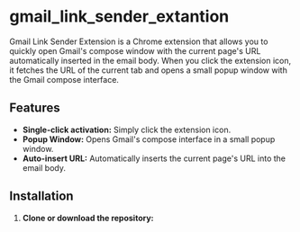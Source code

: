 # gmail_link_sender_extantion

Gmail Link Sender Extension is a Chrome extension that allows you to quickly open Gmail's compose window with the current page's URL automatically inserted in the email body. When you click the extension icon, it fetches the URL of the current tab and opens a small popup window with the Gmail compose interface.

## Features

- **Single-click activation:** Simply click the extension icon.
- **Popup Window:** Opens Gmail's compose interface in a small popup window.
- **Auto-insert URL:** Automatically inserts the current page's URL into the email body.

## Installation

1. **Clone or download the repository:**


